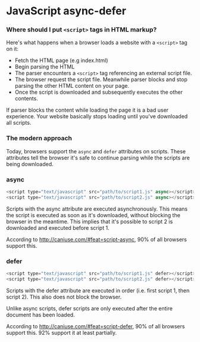 # JavaScript async-defer

### Where should I put ```<script>``` tags in HTML markup?

Here's what happens when a browser loads a website with a ```<script>``` tag on it:

 * Fetch the HTML page (e.g index.html)
 * Begin parsing the HTML
 * The parser encounters a ```<script>``` tag referencing an external script file.
 * The browser request the script file. Meanwhile parser blocks and stop parsing the other HTML content on your page.
 * Once the script is downloaded and subsequently executes the other contents.

If parser blocks the content while loading the page it is a bad user experience. Your website basically stops loading until you've downloaded all scripts.

### <b>The modern approach</b>

Today, browsers support the ```async``` and ```defer``` attributes on scripts. These attributes tell the browser it's safe to continue parsing while the scripts are being downloaded.

### async

```javascript
<script type="text/javascript" src="path/to/script1.js" async></script>
<script type="text/javascript" src="path/to/script2.js" async></script>
```

Scripts with the async attribute are executed asynchronously. This means the script is executed as soon as it's downloaded, without blocking the browser in the meantime.
This implies that it's possible to script 2 is downloaded and executed before script 1.

According to http://caniuse.com/#feat=script-async, 90% of all browsers support this.


### defer

```javascript
<script type="text/javascript" src="path/to/script1.js" defer></script>
<script type="text/javascript" src="path/to/script2.js" defer></script>
```

Scripts with the defer attribute are executed in order (i.e. first script 1, then script 2). This also does not block the browser.

Unlike async scripts, defer scripts are only executed after the entire document has been loaded.

According to http://caniuse.com/#feat=script-defer, 90% of all browsers support this. 92% support it at least partially.
